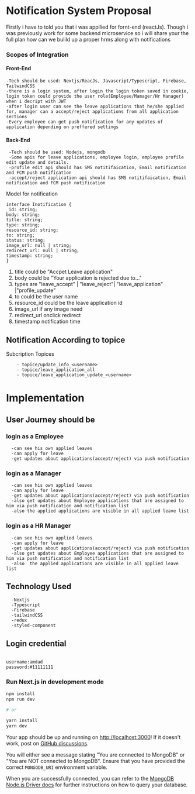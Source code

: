 # Notification System Proposal 

Firstly i have to told you that i was appllied for fornt-end (reactJs). Though i was previously work for some backend microservice so i will share your the full plan how can we bulild up a proper hrms along with notifications

  ### Scopes of Integration
  
   #### Front-End
    -Tech should be used: Nextjs/ReacJs, Javascript/Typescript, Firebase, TailwindCSS 
    -there is a login system, after login the login token saved in cookie, login token could provide the user role(Employee/Mamager/Hr Manager) when i decript with JWT
    -after login user can see the leave applications that he/she applied for, manager can a accept/reject applications from all application sections
    -Every employee can get push notification for any updates of application depending on preffered settings
    
    
    


   #### Back-End
     -Tech should be used: Nodejs, mongodb
     -Some apis for leave applications, employee login, employee profile edit update and details.
     -profile edit api should has SMS notitifaication, Email notification and FCM push notification
     -accept/reject application api should has SMS notitifaication, Email notification and FCM push notification
     
 
   Model for notification
     
    
    interface Inotification {
    _id: string;
    body: string;
    title: string;
    type: string;
    resource_id: string;
    to: string;
    status: string;
    image_url: null | string;
    redirect_url: null | string;
    timestamp: string;
    }
   
  1. title could be "Accpet Leave application"
  2. body could be "Your application is rejected due to..."
  3. types are "leave_accept" | "leave_reject"| "leave_application" |"profile_update"
  4. to could be the user name
  5. resource_id could be the leave application id
  6. image_url if any image need 
  7. redirect_url onclick redirect
  8. timestamp notification time
  
 ## Notification According to topice
 
  Subcription Topices
           
        - topice/update_info_<username>
        - topice/leave_application_all
        - topice/leave_application_update_<username>
    
    
# Implementation 


## User Journey should be
   ### login as a Employee
      -can see his own applied leaves
      -can apply for leave
      -get updates about applications(accept/reject) via push notification
   ### login as a Manager
      -can see his own applied leaves
      -can apply for leave
      -get updates about applications(accept/reject) via push notification
      -also get updates about Employee applications that are assigned to him via push notification and notification list
      -also the applied applications are visible in all applied leave list
   ### login as a HR Manager
      -can see his own applied leaves
      -can apply for leave
      -get updates about applications(accept/reject) via push notification
      -also get updates about Employee applications that are assigned to him via push notification and notification list
      -also  the applied applications are visible in all applied leave list
      
 
## Technology Used
      -Nextjs
      -Typescript
      -Firebase
      -tailwindCSS
      -redux
      -styled-component
  


## Login credential
```

username:amdad
password:#11111111

```




### Run Next.js in development mode

```bash
npm install
npm run dev

# or

yarn install
yarn dev
```

Your app should be up and running on [http://localhost:3000](http://localhost:3000)! If it doesn't work, post on [GitHub discussions](https://github.com/vercel/next.js/discussions).

You will either see a message stating "You are connected to MongoDB" or "You are NOT connected to MongoDB". Ensure that you have provided the correct `MONGODB_URI` environment variable.

When you are successfully connected, you can refer to the [MongoDB Node.js Driver docs](https://mongodb.github.io/node-mongodb-native/3.4/tutorials/collections/) for further instructions on how to query your database.




